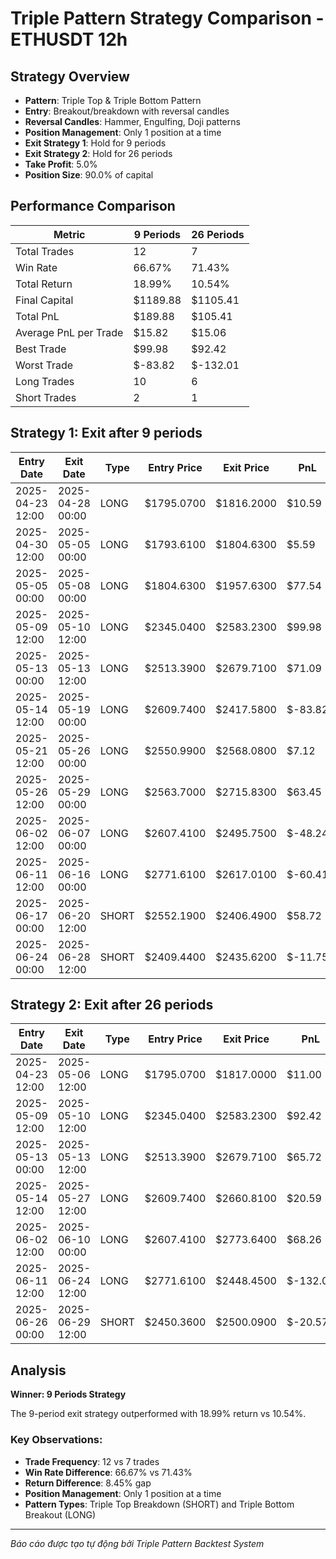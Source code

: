# Triple Pattern Strategy Comparison - ETHUSDT 12h

## Strategy Overview
- **Pattern**: Triple Top & Triple Bottom Pattern
- **Entry**: Breakout/breakdown with reversal candles
- **Reversal Candles**: Hammer, Engulfing, Doji patterns
- **Position Management**: Only 1 position at a time
- **Exit Strategy 1**: Hold for 9 periods
- **Exit Strategy 2**: Hold for 26 periods
- **Take Profit**: 5.0%
- **Position Size**: 90.0% of capital

## Performance Comparison

| Metric | 9 Periods | 26 Periods |
|--------|-----------|------------|
| Total Trades | 12 | 7 |
| Win Rate | 66.67% | 71.43% |
| Total Return | 18.99% | 10.54% |
| Final Capital | $1189.88 | $1105.41 |
| Total PnL | $189.88 | $105.41 |
| Average PnL per Trade | $15.82 | $15.06 |
| Best Trade | $99.98 | $92.42 |
| Worst Trade | $-83.82 | $-132.01 |
| Long Trades | 10 | 6 |
| Short Trades | 2 | 1 |

## Strategy 1: Exit after 9 periods

| Entry Date | Exit Date | Type | Entry Price | Exit Price | PnL | PnL % | Pattern Type | Exit Reason | Bars Held |
|------------|-----------|------|-------------|------------|-----|-------|-------------|-------------|-----------|
| 2025-04-23 12:00 | 2025-04-28 00:00 | LONG | $1795.0700 | $1816.2000 | $10.59 | 1.18% | triple_bottom_breakout | Time | 9 |
| 2025-04-30 12:00 | 2025-05-05 00:00 | LONG | $1793.6100 | $1804.6300 | $5.59 | 0.61% | triple_bottom_breakout | Time | 9 |
| 2025-05-05 00:00 | 2025-05-08 00:00 | LONG | $1804.6300 | $1957.6300 | $77.54 | 8.48% | triple_bottom_breakout | TP | 6 |
| 2025-05-09 12:00 | 2025-05-10 12:00 | LONG | $2345.0400 | $2583.2300 | $99.98 | 10.16% | triple_bottom_breakout | TP | 2 |
| 2025-05-13 00:00 | 2025-05-13 12:00 | LONG | $2513.3900 | $2679.7100 | $71.09 | 6.62% | triple_bottom_breakout | TP | 1 |
| 2025-05-14 12:00 | 2025-05-19 00:00 | LONG | $2609.7400 | $2417.5800 | $-83.82 | -7.36% | triple_bottom_breakout | Time | 9 |
| 2025-05-21 12:00 | 2025-05-26 00:00 | LONG | $2550.9900 | $2568.0800 | $7.12 | 0.67% | triple_bottom_breakout | Time | 9 |
| 2025-05-26 12:00 | 2025-05-29 00:00 | LONG | $2563.7000 | $2715.8300 | $63.45 | 5.93% | triple_bottom_breakout | TP | 5 |
| 2025-06-02 12:00 | 2025-06-07 00:00 | LONG | $2607.4100 | $2495.7500 | $-48.24 | -4.28% | triple_bottom_breakout | Time | 9 |
| 2025-06-11 12:00 | 2025-06-16 00:00 | LONG | $2771.6100 | $2617.0100 | $-60.41 | -5.58% | triple_bottom_breakout | Time | 9 |
| 2025-06-17 00:00 | 2025-06-20 12:00 | SHORT | $2552.1900 | $2406.4900 | $58.72 | 5.71% | triple_top_breakdown | TP | 7 |
| 2025-06-24 00:00 | 2025-06-28 12:00 | SHORT | $2409.4400 | $2435.6200 | $-11.75 | -1.09% | triple_top_breakdown | Time | 9 |

## Strategy 2: Exit after 26 periods

| Entry Date | Exit Date | Type | Entry Price | Exit Price | PnL | PnL % | Pattern Type | Exit Reason | Bars Held |
|------------|-----------|------|-------------|------------|-----|-------|-------------|-------------|-----------|
| 2025-04-23 12:00 | 2025-05-06 12:00 | LONG | $1795.0700 | $1817.0000 | $11.00 | 1.22% | triple_bottom_breakout | Time | 26 |
| 2025-05-09 12:00 | 2025-05-10 12:00 | LONG | $2345.0400 | $2583.2300 | $92.42 | 10.16% | triple_bottom_breakout | TP | 2 |
| 2025-05-13 00:00 | 2025-05-13 12:00 | LONG | $2513.3900 | $2679.7100 | $65.72 | 6.62% | triple_bottom_breakout | TP | 1 |
| 2025-05-14 12:00 | 2025-05-27 12:00 | LONG | $2609.7400 | $2660.8100 | $20.59 | 1.96% | triple_bottom_breakout | Time | 26 |
| 2025-06-02 12:00 | 2025-06-10 00:00 | LONG | $2607.4100 | $2773.6400 | $68.26 | 6.38% | triple_bottom_breakout | TP | 15 |
| 2025-06-11 12:00 | 2025-06-24 12:00 | LONG | $2771.6100 | $2448.4500 | $-132.01 | -11.66% | triple_bottom_breakout | Time | 26 |
| 2025-06-26 00:00 | 2025-06-29 12:00 | SHORT | $2450.3600 | $2500.0900 | $-20.57 | -2.03% | triple_top_breakdown | End | 7 |

## Analysis

**Winner: 9 Periods Strategy**

The 9-period exit strategy outperformed with 18.99% return vs 10.54%.

### Key Observations:
- **Trade Frequency**: 12 vs 7 trades
- **Win Rate Difference**: 66.67% vs 71.43%
- **Return Difference**: 8.45% gap
- **Position Management**: Only 1 position at a time
- **Pattern Types**: Triple Top Breakdown (SHORT) and Triple Bottom Breakout (LONG)

---
*Báo cáo được tạo tự động bởi Triple Pattern Backtest System*
